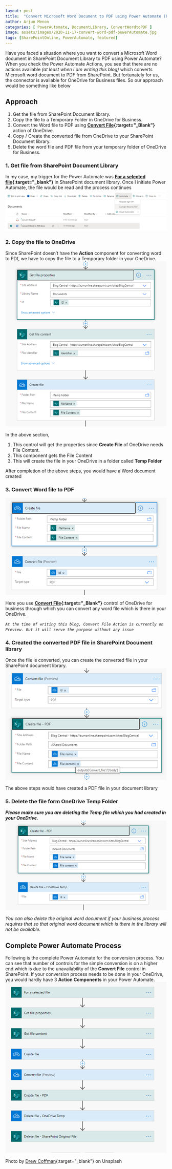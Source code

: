 ```yaml
---
layout: post
title:  "Convert Microsoft Word Document to PDF using Power Automate (Prev. Microsoft Flow)"
author: Arjun Menon
categories: [ PowerAutomate, DocumentLibrary, ConvertWordtoPDF ]
image: assets/images/2020-11-17-convert-word-pdf-powerAutomate.jpg
tags: [SharePointOnline, PowerAutomate, featured]
---
```


Have you faced a situation where you want to convert a Microsoft Word document in SharePoint Document Library to PDF using Power Automate? When you check the Power Automate Actions, you see that there are no actions available _(at least when I am writing this blog)_ which converts Microsoft word document to PDF from SharePoint. But fortunately for us, the connector is available for OneDrive for Business files. So our approach would be something like below

## Approach

 1. Get the file from SharePoint Document library.
 2. Copy the file to a Temporary Folder in OneDrive for Business.
 3. Convert the Word file to PDF using **[Convert File](https://docs.microsoft.com/en-us/connectors/onedriveforbusiness/#convert-file-(preview)){:target="_Blank"}** action of OneDrive.
 4. Copy / Create the converted file from OneDrive to your SharePoint Document library.
 5. Delete the word file and PDF file from your temporary folder of OneDrive for Business.

### 1. Get file from SharePoint Document Library

In my case, my trigger for the Power Automate was **[For a selected file](https://docs.microsoft.com/en-us/connectors/sharepointonline/#for-a-selected-file){:target="_blank"}** in SharePoint document library. Once I initiate Power Automate, the file would be read and the process continues
![Get File from SharePoint Document Library](../assets/images/blog-usedimages/2020-11-17_1_GetFileFromDocLib.png)

### 2. Copy the file to OneDrive

Since SharePoint doesn’t have the **Action** component for converting word to PDf, we have to copy the file to a Temporary folder in your OneDrive.
![Copy File to OneDrive](../assets/images/blog-usedimages/2020-11-17_2_CopyToOneDrive.png)

In the above section,

 1. This control will get the properties since **Create File** of
    OneDrive needs File Content.
 2. This component gets the File Content
 3. This will create the file in your OneDrive in a folder called **Temp
    Folder**

After completion of the above steps, you would have a Word document created

### 3. Convert Word file to PDF

![Convert Word to PDF](../assets/images/blog-usedimages/2020-11-17_3_ConvertWordToPDF.png)

Here you use **[Convert File](https://docs.microsoft.com/en-us/connectors/onedriveforbusiness/#convert-file-(preview)){:target="_Blank"}** control of OneDrive for business through which you can convert any word file which is there in your OneDrive.

*`At the time of writing this blog, Convert File Action is currently on Preview. But it will serve the purpose without any issue`*

### 4. Created the converted PDF file in SharePoint Document library

Once the file is converted, you can create the converted file in your SharePoint document library.
![Created Converted PDF in SharePoint Document Library](../assets/images/blog-usedimages/2020-11-17_4_CreatePDFInSPDocLib.png)

The above steps would have created a PDF file in your document library

### 5. Delete the file form OneDrive Temp Folder

**_Please make sure you are deleting the Temp_** _**file which you had created in your OneDrive**_.
![Delete Temp File from OneDrive](../assets/images/blog-usedimages/2020-11-17_5_DeleteTempFile.png)

_You can also delete the original word document if your business process requires that so that original word document which is there in the library will not be available._

## Complete Power Automate Process

Following is the complete Power Automate for the conversion process. You can see that number of controls for the simple conversion is on a higher end which is due to the unavailability of the **Convert File** control in SharePoint. If your conversion process needs to be done in your OneDrive, you would hardly have 3 **Action Components** in your Power Automate.
![Convert Word to PDF - Complete Power Automate Process](../assets/images/blog-usedimages/2020-11-17_6_CompleteFlow.png)

Photo by [Drew Coffman](https://unsplash.com/@drewcoffman?utm_source=unsplash&utm_medium=referral&utm_content=creditCopyText){:target="_blank"} on Unsplash
